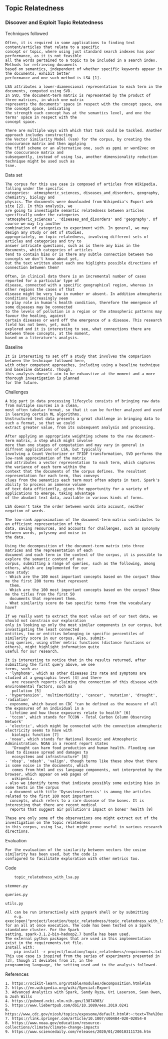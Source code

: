 ## Topic Relatedness

### Discover and Exploit Topic Relatedness

    
 
Techniques followed
 
	Often, it is required in some applications to finding text content/articles that relate to a specific
	concept or topic, where using just standard search indexes has poor performance, as it is not feasible 
	all the words pertained to a topic to be included in a search index. Methods for retrieving documents 
	based on semantics, independent of whether specific keywords appear in the documents, exhibit better
	performance and one such method is LSA [1].
	
	LSA attributes a lower-diamensional representation to each term in the documents, computed using SVD.
	In SVD, the document-term matrix is represented by the product of three matrices, in which one matrix 
	represents the documents' space in respect with the concept space, one the concept space, indicating 
	the strength each concept has at the semantics level, and one the terms' space in respect with the
	concept space.
	
	There are multiple ways with which that task could be tackled. Another approach includes constructing
	the Vector Similarity Model (vsm) for the corpus, by creating the cooccurance matrix and then applying
	the tfidf scheme or an alternative one, such as ppmi or word2vec on the cooccurance matrix and 
	subsequently, instead of using lsa, another dimensionality reduction technique might be used such as 
	tsne.
	
	
  
Data set

	The corpus for this use case is composed of articles from Wikipedia, falling under the specific 
	categories:  atmospheric_sciences, diseases_and_disorders, geography, chemistry, biology and 
	physics. The documents were downloaded from Wikipedia's Export web site [2]. In this analysis, we
	are going to investigate semantic relatedness between articles specifically under the categories
	'atmospheric_sciences', 'diseases_and_disorders' and 'geography'. Of course we may try another 
	combination of categories to experiment with. In general, we may design any study or set of studies, 
	appropriately, on topic relatedness, involving different sets of articles and categories and try to
	answer intricate questions, such as is there any bias in the documents, which categories of articles
	tend to contain bias or is there any subtle connection between two concepts we don't know about yet,
	but the text written about each one higlights possible directions of connection between them? 
	
	Often, in clinical data there is an incremental number of cases reported for a particular type of 
	disease, connected with a specific geographical region, whereas in other regions the cases of that
	disease might be very low in number or absent. In addition atmospheric conditions increasingly seem
	to play role in human's health condition, therefore the emergence of some diseases may be connected 
	to the levels of pollution in a region or the atmospheric patterns may favour the healing, against 
	certain diseases or ward off the emergence of a disease. This research field has not been, yet, much
	explored and it is interesting to see, what connections there are between these concepts, at the moment,
	based on a literature's analysis.
	


Baseline
	
	It is interesting to set off a study that involves the comparison between the technique followed here,
	with other competent approaches, including using a baseline technique and baseline datasets. Though,
	this analysis doesn't aim to be exhaustive at the moment and a more thorough investigation is planned
	for the future.

	

Challenges

	A big part in data processing lifecycle consists of bringing raw data from multiple sources in a clean,
	most often tabular format, so that it can be further analyzed and used in learning certain ML algorithms.
	Unstructured text data presents a great challenge in bringing data to such a format, so that we could 
	extract greater value, from its subsequent analysis and processing.
	
	After applying an appropriate weighting scheme to the raw document-term matrix, a step which might involve 
	more than one stages of computation and may vary in general in diffrent applications of LSA, but typically 
	involving a Count Vectorizer or TFIDF transformation, SVD performs the low-rank approximation of the matrix
	and attributes a vector representation to each term, which captures the variance of each term within the
	context that the documents of the corpus defines. The resultant representation for each term, thus conveys 
	clues from the semantics each term most often adopts in text. Spark's ability to process an immense volume
	of text data efficiently, gives the opportunity for a variety of applications to emerge, taking advantage
	of the abudant text data, available in various kinds of forms.
	
	LSA doesn't take the order between words into account, neither negation of words.	
	
	The low-rank approximation of the document-term matrix contributes to an efficient representation of the
	data, saving resources, and accounts for challenges, such as synonymy between words, polysemy and noise in
	the data. 
    	
	Using the decomposition of the document-term matrix into three matrices and the representation of each 
	document and each term in the context of the corpus, it is possible to explore the semantic content of our
	corpus, submitting a range of queries, such as the following, among others, which are implemented for our 
	case study:
	- Which are the 100 most important concepts based on the corpus? Show me the first 200 terms that represent 
	  them.
	- Which are the 100 most important concepts based on the corpus? Show me the titles from the first 50 
	  documents that represent them.
	- What similarity score do two specific terms from the vocabulary have?
	
	If we really want to extract the most value out of our text data, we should not constrain our exploration
	only in looking up only the most similar components in our corpus, but invastigating the least connected
	entities, too or entities belonging in specific percentiles of similarity score in our corpus. Also, submit-
	ting queries, using other metric functions (distance functions or others), might highlight information quite
	useful for our research.
	
	It is interesting to notice that in the results returned, after submitting the first query above, we see 
	terms, such as: 
	- 'lymphoma', which as other diseases its rate and symptoms are studied at a geographic level [4] and there 
	   are research reports claiming the connection of this disease with environmental factors, such as 
	   pollution [5]
	- 'hypertension', 'multimorbidity', 'cancer', 'mutation', 'drought', 'radiation'    
	- exposome, which based on CDC "can be defined as the measure of all the exposures of an individual in a 
	  lifetime and how those exposures relate to health" [6]   
	- 'tccon', which stands for TCCON - Total Carbon Column Observing Network'    
	- 'electric', which might be connected with the connection atmospheric electricity seems to have with
	   biologic function [7]    
	- 'noaa', which stands for National Oceanic and Atmospheric Administration. NOAA in a recent report states      
	   "Drought can harm food production and human health. Flooding can lead to disease spread and damages to 
	   ecosystems and infrastructure" [8]    
	- 'nbsp', 'ndash', 'valign', though terms like these show that there is some noise in the documents, which    
	   comes from html and css language components, not interpreted by the browser, which appear on web pages of    
	   wikipedia.    
	- also we identify terms that indicate possibly some existing bias in some texts in the corpus    
	- a document with title 'Dysosteosclerosis' is among the articles related to the first 100 most important     
	  concepts, which refers to a rare disease of the bones. It is interesting that there are recent medical 
	  reports that suggest air pollution's impact on bones' health [9]    
		
	These are only some of the observations one might extract out of the investigation on the topic relatedness
	in this corpus, using lsa, that might prove useful in various research directions.
	
		

Evaluation

	For the evaluation of the similarity between vectors the cosine similarity has been used, but the code is
	configured to facilitate exploration with other metrics too.
	

 
Code

        topic_relatedness_with_lsa.py
	
	stemmer.py
       
	queries.py   
	
	utils.py
	   
   	All can be run interactively with pyspark shell or by submitting    
   		e.g. exec(open("project/location/topic_relatedness/topic_relatedness_with_lsa.py").read()) 
   	for an all at once execution. The code has been tested on a Spark standalone cluster. For the Spark 
	setting, spark-3.1.2-bin-hadoop2.7 bundle has been used.   
   	The external python packages that are used in this implementation exist in the requirements.txt file. 
   	Install with:     
	   	pip install -r project/location/topic_relatedness/requirements.txt   
   	This use case is inspired from the series of experiments presented in [3], though it deviates from it, in the
   	programming language, the setting used and in the analysis followed.   

   

References

	1. https://scikit-learn.org/stable/modules/decomposition.html#lsa
	2. https://en.wikipedia.org/wiki/Special:Export
  	3. Advanced Analytics with Spark, Sandy Ryza, Uri Laserson, Sean Owen, & Josh Wills
  	4. https://pubmed.ncbi.nlm.nih.gov/13874903/
  	5. https://www.liebertpub.com/doi/10.1089/ees.2019.0241
  	6. https://www.cdc.gov/niosh/topics/exposome/default.html#:~:text=The%20exposome%20can%20be%20defined,%2C%20diet%2C%20lifestyle%2C%20etc.
  	7. https://link.springer.com/article/10.1007/s00484-020-02054-0
	8. https://www.noaa.gov/education/resource-collections/climate/climate-change-impacts
	9. https://www.sciencedaily.com/releases/2020/01/200103111726.htm
